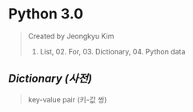 Python 3.0
=============
> Created by Jeongkyu Kim  
> 01. List, 02. For, 03. Dictionary, 04. Python data
  
*Dictionary (사전)*
-------------
> key-value pair (키-값 쌍)   

